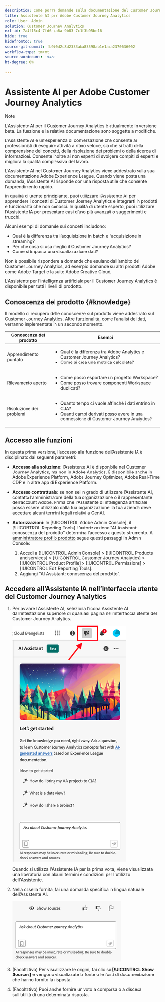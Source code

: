 ```yaml
---
description: Come porre domande sulla documentazione del Customer Journey Analytics
title: Assistente AI per Adobe Customer Journey Analytics
role: User, Admin
solution: Customer Journey Analytics
exl-id: 7a4f15c4-7fd6-4a6a-9b83-7c1f3b95be16
hide: true
hidefromtoc: true
source-git-commit: fb9b0d2c8d2333aba83598ab1e1aea2370636002
workflow-type: tm+mt
source-wordcount: '548'
ht-degree: 0%

---
```



# Assistente AI per Adobe Customer Journey Analytics

>[!NOTE]
>
>L’Assistente AI per il Customer Journey Analytics è attualmente in versione beta. La funzione e la relativa documentazione sono soggette a modifiche.

L’Assistente AI è un’esperienza di conversazione che consente ai professionisti di eseguire attività a ritmo veloce, sia che si tratti della comprensione dei concetti, della risoluzione dei problemi o della ricerca di informazioni. Consente inoltre ai non esperti di svolgere compiti di esperti e migliora la qualità complessiva del lavoro.

L’Assistente AI nel Customer Journey Analytics viene addestrato sulla sua documentazione Adobe Experience League. Quando viene posta una domanda, l’Assistente AI risponde con una risposta utile che consente l’apprendimento rapido.

In qualità di utente principiante, puoi utilizzare l’Assistente AI per apprendere i concetti di Customer Journey Analytics e integrarti in prodotti e funzionalità che non conosci. In qualità di utente esperto, puoi utilizzare l’Assistente IA per presentare casi d’uso più avanzati o suggerimenti e trucchi.

Alcuni esempi di domande sui concetti includono:

* Qual è la differenza tra l’acquisizione in batch e l’acquisizione in streaming?
* Per che cosa si usa meglio il Customer Journey Analytics?
* Come si imposta una visualizzazione dati?

Non è possibile rispondere a domande che esulano dall’ambito del Customer Journey Analytics, ad esempio domande su altri prodotti Adobe come Adobe Target e la suite Adobe Creative Cloud.

L’Assistente per l’intelligenza artificiale per il Customer Journey Analytics è disponibile per tutti i livelli di prodotto.

## Conoscenza del prodotto {#knowledge}

Il modello di recupero delle conoscenze sul prodotto viene addestrato sul Customer Journey Analytics. Altre funzionalità, come l’analisi dei dati, verranno implementate in un secondo momento.

| Conoscenza del prodotto | Esempi |
| --- | --- |
| Apprendimento puntato | <ul><li>Qual è la differenza tra Adobe Analytics e Customer Journey Analytics?</li><li>Come si crea una metrica calcolata?</li></ul> |
| Rilevamento aperto | <ul><li>Come posso esportare un progetto Workspace?</li><li>Come posso trovare componenti Workspace duplicati?</li></ul> |
| Risoluzione dei problemi | <ul><li>Quanto tempo ci vuole affinché i dati entrino in CJA?</li><li>Quanti campi derivati posso avere in una connessione di Customer Journey Analytics?</li></ul> |

## Accesso alle funzioni

In questa prima versione, l’accesso alla funzione dell’Assistente IA è disciplinato dai seguenti parametri:

* **Accesso alla soluzione**: l’Assistente AI è disponibile nel Customer Journey Analytics, ma non in Adobe Analytics. È disponibile anche in Adobe Experience Platform, Adobe Journey Optimizer, Adobe Real-Time CDP e in altre app di Experience Platform.

* **Accesso contrattuale**: se non sei in grado di utilizzare l’Assistente AI, contatta l’amministratore della tua organizzazione o il rappresentante dell’account Adobe. Prima che l&#39;Assistente di intelligenza artificiale possa essere utilizzato dalla tua organizzazione, la tua azienda deve accettare alcuni termini legali relativi a GenAI.

* **Autorizzazioni**: In [!UICONTROL Adobe Admin Console], il [!UICONTROL Reporting Tools] L’autorizzazione &quot;AI Assistant: conoscenza del prodotto&quot; determina l’accesso a questo strumento.
A [amministratore profilo prodotto](https://helpx.adobe.com/it/enterprise/using/manage-product-profiles.html) segue questi passaggi in Admin Console:
   1. Accedi a [!UICONTROL Admin Console] > [!UICONTROL Products and services] > [!UICONTROL Customer Journey Analytics] > [!UICONTROL Product Profile] > [!UICONTROL Permissions] > [!UICONTROL Edit Reporting Tools].
   1. Aggiungi &quot;AI Assistant: conoscenza del prodotto&quot;.

## Accedere all’Assistente IA nell’interfaccia utente del Customer Journey Analytics

1. Per avviare l’Assistente AI, seleziona l’icona Assistente AI dall’intestazione superiore di qualsiasi pagina nell’interfaccia utente del Customer Journey Analytics.

   ![Icona Assistente AI](assets/ai-asst1.png)

   Quando si utilizza l&#39;Assistente IA per la prima volta, viene visualizzata una liberatoria con alcuni termini e condizioni per l&#39;utilizzo dell&#39;Assistente.

1. Nella casella fornita, fai una domanda specifica in lingua naturale dell’Assistente AI.

   ![Casella domanda](assets/ai-asst2.png)

1. (Facoltativo) Per visualizzare le origini, fai clic su **[!UICONTROL Show Sources]** e vengono visualizzate la fonte o le fonti di documentazione che hanno fornito la risposta.

1. (Facoltativo) Puoi anche fornire un voto a comparsa o a discesa sull’utilità di una determinata risposta.
